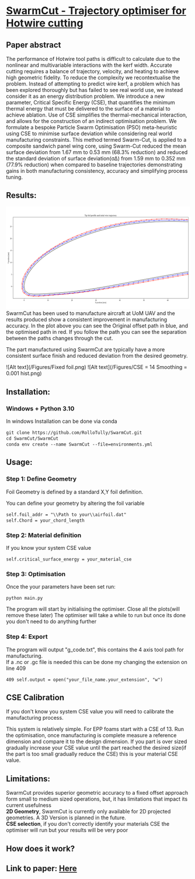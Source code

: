 # [SwarmCut - Trajectory optimiser for Hotwire cutting](https://github.com/RolloTully/SwarmCut/blob/main/Paper/SwarmCut.pdf)

## Paper abstract
The performance of Hotwire tool paths is difficult to calculate due to the nonlinear and multivariable interactions with the kerf width. Accurate cutting requires a balance of trajectory, velocity, and heating to achieve high geometric fidelity. To reduce the complexity we recontextualise the problem. Instead of attempting to predict wire kerf, a problem which has been explored thoroughly but has failed to see real world use, we instead consider it as an energy distribution problem. We introduce a new parameter, Critical Specific Energy (CSE), that quantifies the minimum thermal energy that must be delivered to the surface of a material to achieve ablation. Use of CSE simplifies the thermal-mechanical interaction, and allows for the construction of an indirect optimisation problem.  We formulate a bespoke Particle Swarm Optimisation (PSO) meta-heuristic using CSE to minimise surface deviation while considering real world manufacturing constraints. This method termed Swarm-Cut, is applied to a composite sandwich panel wing core, using Swarm-Cut reduced the mean surface deviation from 1.67 mm to 0.53 mm (68.3% reduction) and reduced the standard deviation of surface deviation(σΔ) from 1.59 mm to 0.352 mm (77.9% reduction) when compared to baseline trajectories demonstrating  gains in both manufacturing consistency, accuracy and simplifying process tuning.

## Results:
![Alt text](/Figures/Path_opt.png)
SwarmCut has been used to manufacture aircraft at UoM UAV and the results produced show a consistent improvement in manufacturing accuracy.
In the plot above you can see the Original offset path in blue, and the optimised path in red. If you follow the path you can see the separation between the paths changes through the cut.

The part manufactured using SwarmCut are typically have a more consistent surface finish and reduced deviation from the desired geometry.

![Alt text](/Figures/Fixed foil.png)
![Alt text](/Figures/CSE = 14 Smoothing  = 0.001 hist.png) 

## Installation:

### Windows + Python 3.10

In windows Installation can be done via conda
```
git clone https://github.com/RolloTully/SwarmCut.git
cd SwarmCut/SwarmCut
conda env create --name SwarmCut --file=environments.yml
```

## Usage:
### Step 1: Define Geometry
Foil Geometry is defined by a standard X,Y foil definition.

You can define your geometry by altering the foil variable
```
self.foil_addr = "\\Path to your\\airfoil.dat"
self.Chord = your_chord_length
```

### Step 2: Material definition
If you know your system CSE value
```
self.critical_surface_energy = your_material_cse
```

### Step 3: Optimisation
Once the your parameters have been set run:
```
python main.py
```
The program will start by initialising the optimiser.
Close all the plots(will remove these later)
The optimiser will take a while to run but once its done you don't need to do anything further

### Step 4: Export
The program will output "g_code.txt", this contains the 4 axis tool path for manufacturing.\
If a .nc or .gc file is needed this can be done my changing the extension on line 409
```
409 self.output = open("your_file_name.your_extension", "w")
```

## CSE Calibration
If you don't know you system CSE value you will need to calibrate the manufacturing process.

This system is relatively simple. For EPP foams start with a CSE of 13. Run the optimisation, once manufacturing is complete measure a reference dimension and compare it to the design dimension.
If you part is over sized gradually increase your CSE value until the part reached the desired size(if the part is too small gradually reduce the CSE) this is your material CSE value.

## Limitations:

SwarmCut provides superior geometric accuracy to a fixed offset approach form small to medium sized operations, but, it has limitations that impact its current usefulness\
  **2D Geometry**, SwarmCut is currently only available for 2D projected geometries. A 3D Version is planned in the future.\
  **CSE selection**, if you don't correctly identify your materials CSE the optimiser will run but your results will be very poor


## How does it work?

## Link to paper: [Here](https://github.com/RolloTully/SwarmCut/blob/main/Paper/SwarmCut.pdf)
